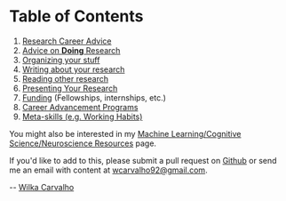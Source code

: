 # Table of Contents

  1. [Research Career Advice](/Phd-Resources/advice)
  1. [Advice on **Doing** Research](/Phd-Resources/doing_research)
  1. [Organizing your stuff](/Phd-Resources/organization)
  1. [Writing about your research](/Phd-Resources/writing)
  2. [Reading other research](/Phd-Resources/reading)
  2. [Presenting Your Research](/Phd-Resources/presenting)
  3. [Funding](/Phd-Resources/funding) (Fellowships, internships, etc.)
  1. [Career Advancement Programs](/Phd-Resources/programs)
  6. [Meta-skills (e.g. Working Habits)](/Phd-Resources/meta_skills)

You might also be interested in my [Machine Learning/Cognitive Science/Neuroscience Resources](https://wcarvalho.github.io/ML-Brain-Resources/) page.

If you'd like to add to this, please submit a pull request on [Github](https://github.com/wcarvalho/Phd-Resources) or send me an email with content at wcarvalho92@gmail.com.

-- [Wilka Carvalho](https://wcarvalho.github.io/)
